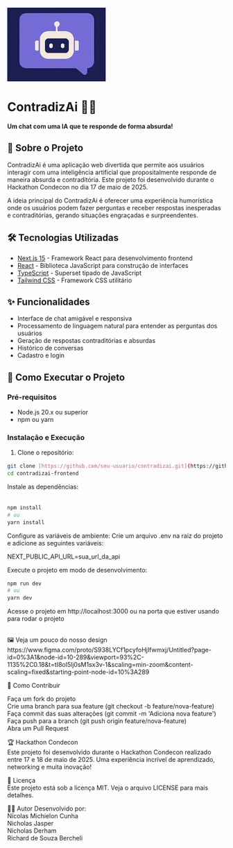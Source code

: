 ![ContradizAi Logo](https://github.com/nicolasmichielon/contradizai-frontend/blob/master/public/herosection_robot.png?raw=true)
# ContradizAi 🤖💬

**Um chat com uma IA que te responde de forma absurda!**

## 🚀 Sobre o Projeto

ContradizAi é uma aplicação web divertida que permite aos usuários interagir com uma inteligência artificial que propositalmente responde de maneira absurda e contraditória. Este projeto foi desenvolvido durante o Hackathon Condecon no dia 17 de maio de 2025.

A ideia principal do ContradizAi é oferecer uma experiência humorística onde os usuários podem fazer perguntas e receber respostas inesperadas e contraditórias, gerando situações engraçadas e surpreendentes.

## 🛠️ Tecnologias Utilizadas

- [Next.js 15](https://nextjs.org/) - Framework React para desenvolvimento frontend
- [React](https://reactjs.org/) - Biblioteca JavaScript para construção de interfaces
- [TypeScript](https://www.typescriptlang.org/) - Superset tipado de JavaScript
- [Tailwind CSS](https://tailwindcss.com/) - Framework CSS utilitário

## ✨ Funcionalidades

- Interface de chat amigável e responsiva
- Processamento de linguagem natural para entender as perguntas dos usuários
- Geração de respostas contraditórias e absurdas
- Histórico de conversas
- Cadastro e login

## 🚀 Como Executar o Projeto

### Pré-requisitos

- Node.js 20.x ou superior
- npm ou yarn

### Instalação e Execução

1. Clone o repositório:
```bash
git clone [https://github.com/seu-usuario/contradizai.git](https://github.com/nicolasmichielon/contradizai-frontend.git)
cd contradizai-frontend
```
Instale as dependências:

```bash

npm install
# ou
yarn install
```
Configure as variáveis de ambiente:
Crie um arquivo .env na raiz do projeto e adicione as seguintes variáveis:

NEXT_PUBLIC_API_URL=sua_url_da_api

Execute o projeto em modo de desenvolvimento:

```bash
npm run dev
# ou
yarn dev
```

Acesse o projeto em http://localhost:3000 ou na porta que estiver usando para rodar o projeto

</br>
🖼️ Veja um pouco do nosso design
https://www.figma.com/proto/S938LYCf1pcyfoHjIfwmxj/Untitled?page-id=0%3A1&node-id=10-289&viewport=93%2C-1135%2C0.18&t=tI8oI5lj0sM1sx3v-1&scaling=min-zoom&content-scaling=fixed&starting-point-node-id=10%3A289
</br>

🤝 Como Contribuir

Faça um fork do projeto</br>
Crie uma branch para sua feature (git checkout -b feature/nova-feature)</br>
Faça commit das suas alterações (git commit -m 'Adiciona nova feature')</br>
Faça push para a branch (git push origin feature/nova-feature)</br>
Abra um Pull Request</br>

🏆 Hackathon Condecon</br>
Este projeto foi desenvolvido durante o Hackathon Condecon realizado entre 17 e 18 de maio de 2025. Uma experiência incrível de aprendizado, networking e muita inovação!</br>

📝 Licença</br>
Este projeto está sob a licença MIT. Veja o arquivo LICENSE para mais detalhes.</br>

👨‍💻 Autor
Desenvolvido por: </br>
Nícolas Michielon Cunha </br>
Nicholas Jasper </br>
Nicholas Derham </br>
Richard de Souza Bercheli